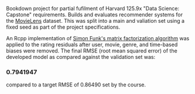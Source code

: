 Bookdown project for partial fufilment of Harvard 125.9x "Data Science: Capstone" requirements.
Builds and evaluates recommender systems for the [MovieLens](https://grouplens.org/datasets/movielens/)
dataset.  This was split into a main and valiation set using a fixed seed as part of the project
specifications.

An Rcpp implementation of [Simon Funk's matrix factorization algorithm](https://sifter.org/~simon/journal/20061211.html)
was applied to the rating residuals after user, movie, genre, and time-based biases were removed.
The final RMSE (root mean squared error) of the developed model as compared against the validation set was:

### 0.7941947

compared to a target RMSE of 0.86490 set by the course.
